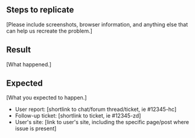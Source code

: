 ## Steps to replicate

[Please include screenshots, browser information, and anything else that can help us recreate the problem.]

## Result

[What happened.]

## Expected

[What you expected to happen.]

* User report: [shortlink to chat/forum thread/ticket, ie #12345-hc]
* Follow-up ticket: [shortlink to ticket, ie #12345-zd]
* User's site: [link to user's site, including the specific page/post where issue is present]
